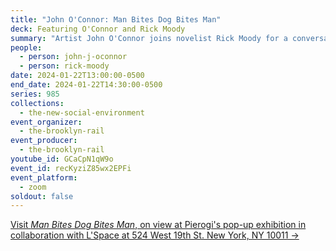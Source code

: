 ```yaml
---
title: "John O'Connor: Man Bites Dog Bites Man"
deck: Featuring O'Connor and Rick Moody
summary: "Artist John O'Connor joins novelist Rick Moody for a conversation. "
people:
  - person: john-j-oconnor
  - person: rick-moody
date: 2024-01-22T13:00:00-0500
end_date: 2024-01-22T14:30:00-0500
series: 985
collections:
  - the-new-social-environment
event_organizer:
  - the-brooklyn-rail
event_producer:
  - the-brooklyn-rail
youtube_id: GCaCpN1qW9o
event_id: recKyziZ85wx2EPFi
event_platform:
  - zoom
soldout: false
---
```

[Visit *Man Bites Dog Bites Man*, on view at Pierogi's pop-up exhibition in collaboration with L'Space at 524 West 19th St. New York, NY 10011 →](https://www.pierogi2000.com/2023/11/john-oconnor/)